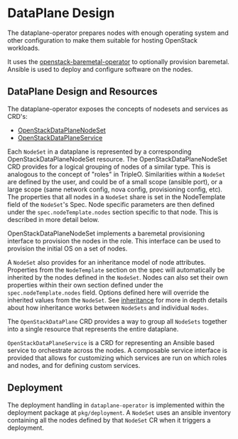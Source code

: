 # DataPlane Design

The dataplane-operator prepares nodes with enough operating system and other
configuration to make them suitable for hosting OpenStack workloads.

It uses the
[openstack-baremetal-operator](https://github.com/openstack-k8s-operators/openstack-baremetal-operator)
to optionally provision baremetal. Ansible is used to deploy and configure
software on the nodes.

## DataPlane Design and Resources

The dataplane-operator exposes the concepts of nodesets and
services as CRD's:

* [OpenStackDataPlaneNodeSet](https://github.com/openstack-k8s-operators/dataplane-operator/blob/main/config/crd/bases/dataplane.openstack.org_openstackdataplanenodesets.yaml)
* [OpenStackDataPlaneService](https://github.com/openstack-k8s-operators/dataplane-operator/blob/main/config/crd/bases/dataplane.openstack.org_openstackdataplaneservices.yaml)

Each `NodeSet` in a dataplane is represented by a corresponding
OpenStackDataPlaneNodeSet resource.  The OpenStackDataPlaneNodeSet CRD provides for a
logical grouping of nodes of a similar type. This is analogous to the concept of "roles"
in TripleO. Similarities within a `NodeSet` are defined by the user, and could be of a
small scope (ansible port), or a large scope (same network config, nova config,
provisioning config, etc). The properties that all nodes in a `NodeSet` share is set
in the NodeTemplate field of the `NodeSet`'s Spec. Node specific parameters are then
defined under the `spec.nodeTemplate.nodes` section specific to that node. This is
described in more detail below.

OpenStackDataPlaneNodeSet implements a baremetal provisioning interface to
provision the nodes in the role. This interface can be used to provision the
initial OS on a set of nodes.

A `NodeSet` also provides for an inheritance model of node attributes. Properties
from the `NodeTemplate` section on the spec will automatically be inherited by the
nodes defined in the `NodeSet`. Nodes can also set their own properties within their
own section defined under the `spec.nodeTemplate.nodes` field. Options defined here
will override the inherited values from the `NodeSet`. See
[inheritance](inheritance.md) for more in depth details about how inheritance
works between `NodeSets` and individual `Nodes`.

The `OpenStackDataPlane` CRD provides a way to group all `NodeSets` together
into a single resource that represents the entire dataplane.

`OpenStackDataPlaneService` is a CRD for representing an Ansible based service to
orchestrate across the nodes. A composable service interface is provided that
allows for customizing which services are run on which roles and nodes, and for
defining custom services.

## Deployment

The deployment handling in `dataplane-operator` is implemented within the
deployment package at `pkg/deployment`. A `NodeSet` uses an ansible
inventory containing all the nodes defined by that `NodeSet` CR when it triggers
a deployment.

